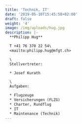 ```yaml
---
title: 'Technik, IT'
date: '2019-05-10T15:45:58+02:00'
draft: false
weight: '4'
image: /img/uploads/hug.jpg
description: |-
  **Philipp Hug**

  T +41 76 370 22 54\
  <mailto:philipp.hug@mfgt.ch>

  \
  Stellvertreter:

  * Josef Kurath

  \
  Aufgaben:

  * Flugzeuge 
  * Versicherungen (FLZG)
  * Charter, Rundflug
  * IT
  * Maintenance (Technik)
---
```


